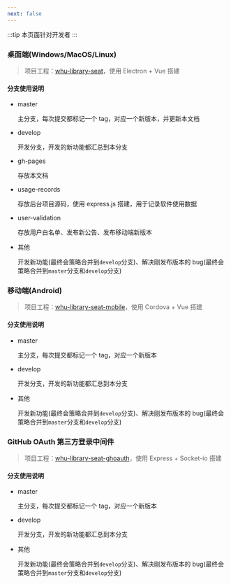 ```yaml
---
next: false
---
```

:::tip
本页面针对开发者
:::

### 桌面端(Windows/MacOS/Linux)

> 项目工程：[whu-library-seat](https://github.com/CS-Tao/whu-library-seat)，使用 Electron + Vue 搭建

#### 分支使用说明

- master

  主分支，每次提交都标记一个 tag，对应一个新版本，并更新本文档

- develop

  开发分支，开发的新功能都汇总到本分支

- gh-pages

  存放本文档

- usage-records

  存放后台项目源码，使用 express.js 搭建，用于记录软件使用数据

- user-validation

  存放用户白名单、发布新公告、发布移动端新版本

- 其他

  开发新功能(最终会策略合并到`develop`分支)、解决刚发布版本的 bug(最终会策略合并到`master`分支和`develop`分支)

### 移动端(Android)

> 项目工程：[whu-library-seat-mobile](https://github.com/CS-Tao/whu-library-seat-mobile)，使用 Cordova + Vue 搭建

#### 分支使用说明

- master

  主分支，每次提交都标记一个 tag，对应一个新版本

- develop

  开发分支，开发的新功能都汇总到本分支

- 其他

  开发新功能(最终会策略合并到`develop`分支)、解决刚发布版本的 bug(最终会策略合并到`master`分支和`develop`分支)

### GitHub OAuth 第三方登录中间件

> 项目工程：[whu-library-seat-ghoauth](https://github.com/CS-Tao/whu-library-seat-ghoauth)，使用 Express + Socket-io 搭建

#### 分支使用说明

- master

  主分支，每次提交都标记一个 tag，对应一个新版本

- develop

  开发分支，开发的新功能都汇总到本分支

- 其他

  开发新功能(最终会策略合并到`develop`分支)、解决刚发布版本的 bug(最终会策略合并到`master`分支和`develop`分支)
